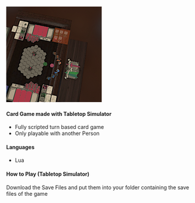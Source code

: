 ![](TS_Save_42.png)

#### Card Game made with Tabletop Simulator
- Fully scripted turn based card game
- Only playable with another Person

#### Languages
- Lua

#### How to Play (Tabletop Simulator)
Download the Save Files and put them into your folder containing the save files of the game 
